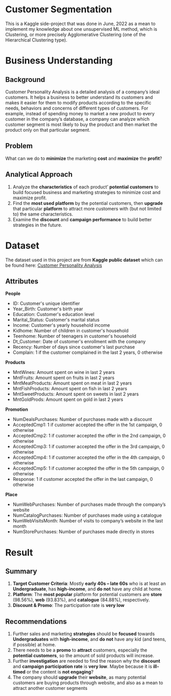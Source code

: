# Customer Segmentation
This is a Kaggle side-project that was done in June, 2022 as a mean to implement my knowledge about one
unsupervised ML method, which is Clustering, or more precisely Agglomerative Clustering (one of the Hierarchical Clustering type).

# Business Understanding
## Background
Customer Personality Analysis is a detailed analysis of a company’s ideal customers. It helps a business 
to better understand its customers and makes it easier for them to modify products according to the specific 
needs, behaviors and concerns of different types of customers. For example, instead of spending money to 
market a new product to every customer in the company’s database, a company can analyze which customer 
segment is most likely to buy the product and then market the product only on that particular segment.

## Problem
What can we do to **minimize** the marketing **cost** and **maximize** the **profit**?

## Analytical Approach
1. Analyze the **characteristics** of each product’ **potential customers** to build focused business and 
marketing strategies to minimize cost and maximize profit.
2. Find the **most used platform** by the potential customers, then **upgrade** that particular **platform** to attract 
more customers with (but not limited to) the same characteristics.
3. Examine the **discount** and **campaign performance** to build better strategies in the future.

# Dataset
The dataset used in this project are from **Kaggle public dataset** which can be found here: [Customer Personality Analysis](https://www.kaggle.com/datasets/imakash3011/customer-personality-analysis)

## Attributes
**People**
*   ID: Customer's unique identifier
*   Year_Birth: Customer's birth year
*   Education: Customer's education level
*   Marital_Status: Customer's marital status
*   Income: Customer's yearly household income
*   Kidhome: Number of children in customer's household
*   Teenhome: Number of teenagers in customer's household
*   Dt_Customer: Date of customer's enrollment with the company
*   Recency: Number of days since customer's last purchase
*   Complain: 1 if the customer complained in the last 2 years, 0 otherwise

**Products**
*   MntWines: Amount spent on wine in last 2 years
*   MntFruits: Amount spent on fruits in last 2 years
*   MntMeatProducts: Amount spent on meat in last 2 years
*   MntFishProducts: Amount spent on fish in last 2 years
*   MntSweetProducts: Amount spent on sweets in last 2 years
*   MntGoldProds: Amount spent on gold in last 2 years

**Promotion**
*   NumDealsPurchases: Number of purchases made with a discount
*   AcceptedCmp1: 1 if customer accepted the offer in the 1st campaign, 0 otherwise
*   AcceptedCmp2: 1 if customer accepted the offer in the 2nd campaign, 0 otherwise
*   AcceptedCmp3: 1 if customer accepted the offer in the 3rd campaign, 0 otherwise
*   AcceptedCmp4: 1 if customer accepted the offer in the 4th campaign, 0 otherwise
*   AcceptedCmp5: 1 if customer accepted the offer in the 5th campaign, 0 otherwise
*   Response: 1 if customer accepted the offer in the last campaign, 0 otherwise

**Place**
*   NumWebPurchases: Number of purchases made through the company’s website
*   NumCatalogPurchases: Number of purchases made using a catalogue
*   NumWebVisitsMonth: Number of visits to company’s website in the last month
*   NumStorePurchases: Number of purchases made directly in stores

# Result
## Summary
1. **Target Customer Criteria**: Mostly **early 40s – late 60s** who is at least an 
**Undergraduate**, has **high-income**, and **do not** have any child at home.
2. **Platform**: The **most popular** platform for potential customers are **store** 
(98.56%), **web** (93.83%), and **catalogue** (84.88%), respectively.
3. **Discount & Promo**: The participation rate is **very low**

## Recommendations
1. Further sales and marketing **strategies** should be **focused** towards **Undergraduates** with **high-income**, and 
**do not** have any kid (and teens, if possible) at home.
3. There needs to be a **promo** to **attract** customers, especially the **potential customers**, so the amount 
of sold products will increase. 
3. Further **investigation** are needed to find the reason why the **discount** and **campaign participation 
rate** is **very low**. Maybe because it is **ill-timed** or the content is **not engaging**?
4. The company should **upgrade** their **website**, as many potential customers are buying products 
through website, and also as a mean to attract another customer segments
